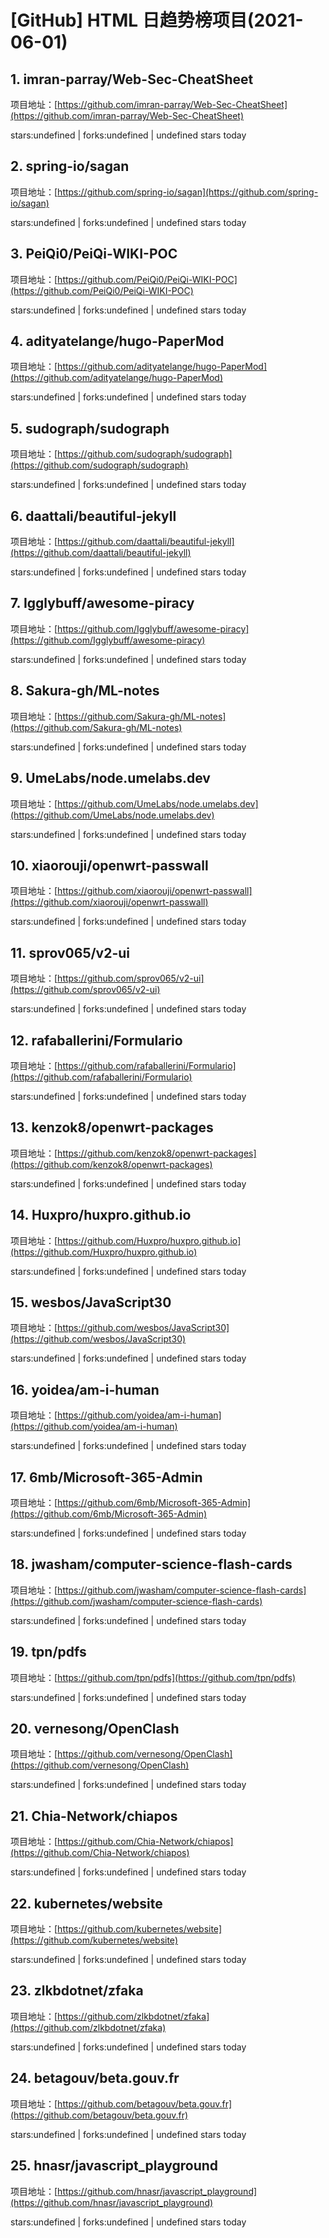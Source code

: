 # [GitHub] HTML 日趋势榜项目(2021-06-01)

## 1. imran-parray/Web-Sec-CheatSheet 

项目地址：[https://github.com/imran-parray/Web-Sec-CheatSheet](https://github.com/imran-parray/Web-Sec-CheatSheet)

stars:undefined | forks:undefined | undefined stars today 



## 2. spring-io/sagan 

项目地址：[https://github.com/spring-io/sagan](https://github.com/spring-io/sagan)

stars:undefined | forks:undefined | undefined stars today 



## 3. PeiQi0/PeiQi-WIKI-POC 

项目地址：[https://github.com/PeiQi0/PeiQi-WIKI-POC](https://github.com/PeiQi0/PeiQi-WIKI-POC)

stars:undefined | forks:undefined | undefined stars today 



## 4. adityatelange/hugo-PaperMod 

项目地址：[https://github.com/adityatelange/hugo-PaperMod](https://github.com/adityatelange/hugo-PaperMod)

stars:undefined | forks:undefined | undefined stars today 



## 5. sudograph/sudograph 

项目地址：[https://github.com/sudograph/sudograph](https://github.com/sudograph/sudograph)

stars:undefined | forks:undefined | undefined stars today 



## 6. daattali/beautiful-jekyll 

项目地址：[https://github.com/daattali/beautiful-jekyll](https://github.com/daattali/beautiful-jekyll)

stars:undefined | forks:undefined | undefined stars today 



## 7. Igglybuff/awesome-piracy 

项目地址：[https://github.com/Igglybuff/awesome-piracy](https://github.com/Igglybuff/awesome-piracy)

stars:undefined | forks:undefined | undefined stars today 



## 8. Sakura-gh/ML-notes 

项目地址：[https://github.com/Sakura-gh/ML-notes](https://github.com/Sakura-gh/ML-notes)

stars:undefined | forks:undefined | undefined stars today 



## 9. UmeLabs/node.umelabs.dev 

项目地址：[https://github.com/UmeLabs/node.umelabs.dev](https://github.com/UmeLabs/node.umelabs.dev)

stars:undefined | forks:undefined | undefined stars today 



## 10. xiaorouji/openwrt-passwall 

项目地址：[https://github.com/xiaorouji/openwrt-passwall](https://github.com/xiaorouji/openwrt-passwall)

stars:undefined | forks:undefined | undefined stars today 



## 11. sprov065/v2-ui 

项目地址：[https://github.com/sprov065/v2-ui](https://github.com/sprov065/v2-ui)

stars:undefined | forks:undefined | undefined stars today 



## 12. rafaballerini/Formulario 

项目地址：[https://github.com/rafaballerini/Formulario](https://github.com/rafaballerini/Formulario)

stars:undefined | forks:undefined | undefined stars today 



## 13. kenzok8/openwrt-packages 

项目地址：[https://github.com/kenzok8/openwrt-packages](https://github.com/kenzok8/openwrt-packages)

stars:undefined | forks:undefined | undefined stars today 



## 14. Huxpro/huxpro.github.io 

项目地址：[https://github.com/Huxpro/huxpro.github.io](https://github.com/Huxpro/huxpro.github.io)

stars:undefined | forks:undefined | undefined stars today 



## 15. wesbos/JavaScript30 

项目地址：[https://github.com/wesbos/JavaScript30](https://github.com/wesbos/JavaScript30)

stars:undefined | forks:undefined | undefined stars today 



## 16. yoidea/am-i-human 

项目地址：[https://github.com/yoidea/am-i-human](https://github.com/yoidea/am-i-human)

stars:undefined | forks:undefined | undefined stars today 



## 17. 6mb/Microsoft-365-Admin 

项目地址：[https://github.com/6mb/Microsoft-365-Admin](https://github.com/6mb/Microsoft-365-Admin)

stars:undefined | forks:undefined | undefined stars today 



## 18. jwasham/computer-science-flash-cards 

项目地址：[https://github.com/jwasham/computer-science-flash-cards](https://github.com/jwasham/computer-science-flash-cards)

stars:undefined | forks:undefined | undefined stars today 



## 19. tpn/pdfs 

项目地址：[https://github.com/tpn/pdfs](https://github.com/tpn/pdfs)

stars:undefined | forks:undefined | undefined stars today 



## 20. vernesong/OpenClash 

项目地址：[https://github.com/vernesong/OpenClash](https://github.com/vernesong/OpenClash)

stars:undefined | forks:undefined | undefined stars today 



## 21. Chia-Network/chiapos 

项目地址：[https://github.com/Chia-Network/chiapos](https://github.com/Chia-Network/chiapos)

stars:undefined | forks:undefined | undefined stars today 



## 22. kubernetes/website 

项目地址：[https://github.com/kubernetes/website](https://github.com/kubernetes/website)

stars:undefined | forks:undefined | undefined stars today 



## 23. zlkbdotnet/zfaka 

项目地址：[https://github.com/zlkbdotnet/zfaka](https://github.com/zlkbdotnet/zfaka)

stars:undefined | forks:undefined | undefined stars today 



## 24. betagouv/beta.gouv.fr 

项目地址：[https://github.com/betagouv/beta.gouv.fr](https://github.com/betagouv/beta.gouv.fr)

stars:undefined | forks:undefined | undefined stars today 



## 25. hnasr/javascript_playground 

项目地址：[https://github.com/hnasr/javascript_playground](https://github.com/hnasr/javascript_playground)

stars:undefined | forks:undefined | undefined stars today 



